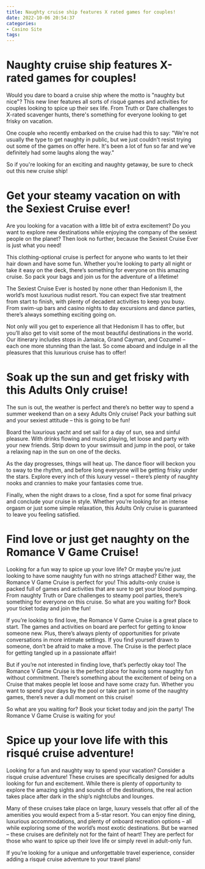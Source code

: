 ```yaml
---
title: Naughty cruise ship features X rated games for couples!
date: 2022-10-06 20:54:37
categories:
- Casino Site
tags:
---
```



#  Naughty cruise ship features X-rated games for couples!

Would you dare to board a cruise ship where the motto is "naughty but nice"? This new liner features all sorts of risqué games and activities for couples looking to spice up their sex life. From Truth or Dare challenges to X-rated scavenger hunts, there's something for everyone looking to get frisky on vacation.

One couple who recently embarked on the cruise had this to say: "We're not usually the type to get naughty in public, but we just couldn't resist trying out some of the games on offer here. It's been a lot of fun so far and we've definitely had some laughs along the way."

So if you're looking for an exciting and naughty getaway, be sure to check out this new cruise ship!

#  Get your steamy vacation on with the Sexiest Cruise ever!

Are you looking for a vacation with a little bit of extra excitement? Do you want to explore new destinations while enjoying the company of the sexiest people on the planet? Then look no further, because the Sexiest Cruise Ever is just what you need!

This clothing-optional cruise is perfect for anyone who wants to let their hair down and have some fun. Whether you’re looking to party all night or take it easy on the deck, there’s something for everyone on this amazing cruise. So pack your bags and join us for the adventure of a lifetime!

The Sexiest Cruise Ever is hosted by none other than Hedonism II, the world’s most luxurious nudist resort. You can expect five star treatment from start to finish, with plenty of decadent activities to keep you busy. From swim-up bars and casino nights to day excursions and dance parties, there’s always something exciting going on.

Not only will you get to experience all that Hedonism II has to offer, but you’ll also get to visit some of the most beautiful destinations in the world. Our itinerary includes stops in Jamaica, Grand Cayman, and Cozumel – each one more stunning than the last. So come aboard and indulge in all the pleasures that this luxurious cruise has to offer!

#  Soak up the sun and get frisky with this Adults Only cruise!

The sun is out, the weather is perfect and there’s no better way to spend a summer weekend than on a sexy Adults Only cruise! Pack your bathing suit and your sexiest attitude – this is going to be fun!

Board the luxurious yacht and set sail for a day of sun, sea and sinful pleasure. With drinks flowing and music playing, let loose and party with your new friends. Strip down to your swimsuit and jump in the pool, or take a relaxing nap in the sun on one of the decks.

As the day progresses, things will heat up. The dance floor will beckon you to sway to the rhythm, and before long everyone will be getting frisky under the stars. Explore every inch of this luxury vessel – there’s plenty of naughty nooks and crannies to make your fantasies come true.

Finally, when the night draws to a close, find a spot for some final privacy and conclude your cruise in style. Whether you’re looking for an intense orgasm or just some simple relaxation, this Adults Only cruise is guaranteed to leave you feeling satisfied.

#  Find love or just get naughty on the Romance V Game Cruise!

Looking for a fun way to spice up your love life? Or maybe you’re just looking to have some naughty fun with no strings attached? Either way, the Romance V Game Cruise is perfect for you! This adults-only cruise is packed full of games and activities that are sure to get your blood pumping. From naughty Truth or Dare challenges to steamy pool parties, there’s something for everyone on this cruise. So what are you waiting for? Book your ticket today and join the fun!

If you’re looking to find love, the Romance V Game Cruise is a great place to start. The games and activities on board are perfect for getting to know someone new. Plus, there’s always plenty of opportunities for private conversations in more intimate settings. If you find yourself drawn to someone, don’t be afraid to make a move. The Cruise is the perfect place for getting tangled up in a passionate affair!

But if you’re not interested in finding love, that’s perfectly okay too! The Romance V Game Cruise is the perfect place for having some naughty fun without commitment. There’s something about the excitement of being on a Cruise that makes people let loose and have some crazy fun. Whether you want to spend your days by the pool or take part in some of the naughty games, there’s never a dull moment on this cruise!

So what are you waiting for? Book your ticket today and join the party! The Romance V Game Cruise is waiting for you!

#   Spice up your love life with this risqué cruise adventure!

Looking for a fun and naughty way to spend your vacation? Consider a risqué cruise adventure! These cruises are specifically designed for adults looking for fun and excitement. While there is plenty of opportunity to explore the amazing sights and sounds of the destinations, the real action takes place after dark in the ship’s nightclubs and lounges.

Many of these cruises take place on large, luxury vessels that offer all of the amenities you would expect from a 5-star resort. You can enjoy fine dining, luxurious accommodations, and plenty of onboard recreation options – all while exploring some of the world’s most exotic destinations. But be warned – these cruises are definitely not for the faint of heart! They are perfect for those who want to spice up their love life or simply revel in adult-only fun.

If you’re looking for a unique and unforgettable travel experience, consider adding a risqué cruise adventure to your travel plans!